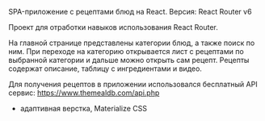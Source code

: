SPA-приложение с рецептами блюд на React. Версия: React Router v6

Проект для отработки навыков использования React Router.

На главной странице представлены категории блюд, а также поиск по ним. При переходе на категорию открывается лист с рецептами по выбранной категории и дальше можно открыть сам рецепт. Рецепты содержат описание, таблицу с ингредиентами и видео.

Для получения рецептов в приложении использовался бесплатный API сервис: https://www.themealdb.com/api.php
+ адаптивная верстка, Materialize CSS
